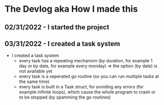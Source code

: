 # The Devlog aka How I made this

## 02/31/2022 - I started the project
## 03/31/2022 - I created a task system
- I created a task system
  - every task has a repeating mechanism (by duration, for example 1 day or by date, for example every monday) => the option (by date) is not available yet
  - every task is a seperated go routine (so you can run multiple tasks at the same time)
  - every task is built in a Task struct, for avoiding any errors (for example infinite loops), which cause the whole program to crash or to be stopped (by spamming the go routines)

